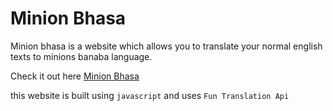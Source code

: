 # Minion Bhasa

Minion bhasa is a website which allows you to translate your normal english texts to minions banaba language.

Check it out here [Minion Bhasa](https://minion-bhasa.netlify.app)

this website is built using `javascript` and uses `Fun Translation Api`
